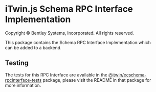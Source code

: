 ﻿# iTwin.js Schema RPC Interface Implementation

Copyright © Bentley Systems, Incorporated. All rights reserved.

This package contains the Schema RPC Interface Implementation which can be added to a backend.

## Testing

The tests for this RPC Interface are available in the [@itwin/ecschema-rpcinterface-tests](https://www.npmjs.com/package/@itwin/ecschema-rpcinterface-tests) package, please visit the README in that package for more information.
